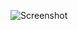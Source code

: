 ![Screenshot](https://raw.githubusercontent.com/Cryakl/Ultimate-RAT-Collection/refs/heads/main/Bifrost/Bifrost%201.2.1%20zmm@Hotmail.com/Screenshot.png)
